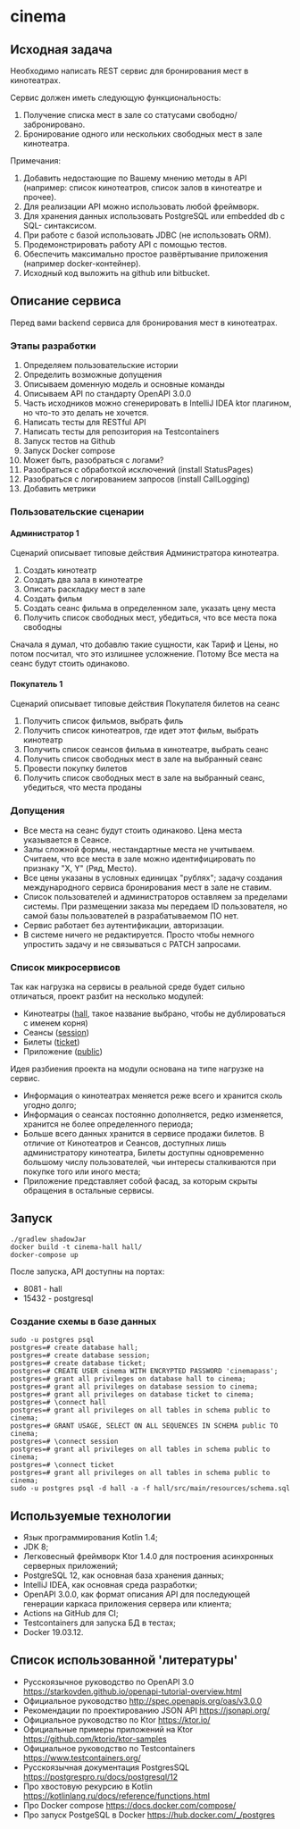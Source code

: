# cinema

## Исходная задача

Необходимо написать REST сервис для бронирования мест в кинотеатрах.

Сервис должен иметь следующую функциональность:
1. Получение списка мест в зале со статусами свободно/забронировано. 
2. Бронирование одного или нескольких свободных мест в зале кинотеатра.

Примечания: 
1. Добавить недостающие по Вашему мнению методы в API (например: список 
кинотеатров, список залов в кинотеатре и прочее). 
2. Для реализации API можно использовать любой фреймворк. 
3. Для хранения данных использовать PostgreSQL или embedded db c SQL-
синтаксисом. 
4. При работе с базой использовать JDBC (не использовать ORM). 
5. Продемонстрировать работу API с помощью тестов. 
6. Обеспечить максимально простое развёртывание приложения (например 
docker-контейнер). 
7. Исходный код выложить на github или bitbucket.

## Описание сервиса

Перед вами backend сервиса для бронирования мест в кинотеатрах.

### Этапы разработки

1. Определяем пользовательские истории
2. Определить возможные допущения
3. Описываем доменную модель и основные команды
4. Описываем API по стандарту OpenAPI 3.0.0
5. Часть исходников можно сгенерировать в IntelliJ IDEA ktor плагином, но что-то это делать не хочется.
6. Написать тесты для RESTful API
7. Написать тесты для репозитория на Testcontainers
8. Запуск тестов на Github
9. Запуск Docker compose
10. Может быть, разобраться с логами?
11. Разобраться с обработкой исключений (install StatusPages)
12. Разобраться с логированием запросов (install CallLogging)
13. Добавить метрики

### Пользовательские сценарии

#### Администратор 1

Сценарий описывает типовые действия Администратора кинотеатра.
1. Создать кинотеатр
2. Создать два зала в кинотеатре
3. Описать раскладку мест в зале
4. Создать фильм
5. Создать сеанс фильма в определенном зале, указать цену места
6. Получить список свободных мест, убедиться, что все места пока свободны

Сначала я думал, что добавлю такие сущности, как Тариф и Цены, но потом посчитал,
что это излишнее усложнение. Потому Все места на сеанс будут стоить одинаково.

#### Покупатель 1

Сценарий описывает типовые действия Покупателя билетов на сеанс

1. Получить список фильмов, выбрать филь
2. Получить список кинотеатров, где идет этот фильм, выбрать кинотеатр
3. Получить список сеансов фильма в кинотеатре, выбрать сеанс
4. Получить список свободных мест в зале на выбранный сеанс
5. Провести покупку билетов
6. Получить список свободных мест в зале на выбранный сеанс, убедиться, что места проданы

### Допущения

* Все места на сеанс будут стоить одинаково. Цена места указывается в Сеансе.
* Залы сложной формы, нестандартные места не учитываем. Считаем, что
все места в зале можно идентифицировать по признаку "X, Y" (Ряд, Место).
* Все цены указаны в условных единицах "рублях"; задачу создания
международного сервиса бронирования мест в зале не ставим.
* Список пользователей и администраторов оставляем за пределами системы.
При размещении заказа мы передаем ID пользователя, но самой базы пользователей
в разрабатываемом ПО нет.
* Сервис работает без аутентификации, авторизации.
* В системе ничего не редактируется. Просто чтобы немного упростить задачу
и не связываться с PATCH запросами.

### Список микросервисов

Так как нагрузка на сервисы в реальной среде будет сильно отличаться,
проект разбит на несколько модулей:
* Кинотеатры ([hall](/hall), такое название выбрано, чтобы не дублироваться с именем корня)
* Сеансы ([session](/session))
* Билеты ([ticket](/ticket))
* Приложение ([public](/public))

Идея разбиения проекта на модули основана на типе нагрузке на сервис.
* Информация о кинотеатрах меняется реже всего и хранится сколь угодно долго;
* Информация о сеансах постоянно дополняется, редко изменяется,
хранится не более определенного периода;
* Больше всего данных хранится в сервисе продажи билетов. В отличие от 
Кинотеатров и Сеансов, доступных лишь администратору
кинотеатра, Билеты доступны одновременно большому числу пользователей, 
чьи интересы сталкиваются при покупке того или иного места;
* Приложение представляет собой фасад, за которым скрыты обращения в 
остальные сервисы.

## Запуск

```
./gradlew shadowJar
docker build -t cinema-hall hall/
docker-compose up
```

После запуска, API доступны на портах:
* 8081 - hall
* 15432 - postgresql

### Создание схемы в базе данных

```
sudo -u postgres psql
postgres=# create database hall;
postgres=# create database session;
postgres=# create database ticket;
postgres=# CREATE USER cinema WITH ENCRYPTED PASSWORD 'cinemapass';
postgres=# grant all privileges on database hall to cinema;
postgres=# grant all privileges on database session to cinema;
postgres=# grant all privileges on database ticket to cinema;
postgres=# \connect hall
postgres=# grant all privileges on all tables in schema public to cinema;
postgres=# GRANT USAGE, SELECT ON ALL SEQUENCES IN SCHEMA public TO cinema;
postgres=# \connect session
postgres=# grant all privileges on all tables in schema public to cinema;
postgres=# \connect ticket
postgres=# grant all privileges on all tables in schema public to cinema;
sudo -u postgres psql -d hall -a -f hall/src/main/resources/schema.sql
```

## Используемые технологии

* Язык программирования Kotlin 1.4;
* JDK 8;
* Легковесный фреймворк Ktor 1.4.0 для построения асинхронных серверных приложений;
* PostgreSQL 12, как основная база хранения данных;
* IntelliJ IDEA, как основная среда разработки;
* OpenAPI 3.0.0, как формат описания API для последующей генерации 
каркаса приложения сервера или клиента;
* Actions на GitHub для CI;
* Testcontainers для запуска БД в тестах;
* Docker 19.03.12.

## Список использованной 'литературы'

* Русскоязычное руководство по OpenAPI 3.0
https://starkovden.github.io/openapi-tutorial-overview.html
* Официальное руководство http://spec.openapis.org/oas/v3.0.0
* Рекомендации по проектированию JSON API https://jsonapi.org/
* Официальное руководство по Ktor https://ktor.io/
* Официальные примеры приложений на Ktor https://github.com/ktorio/ktor-samples
* Официальное руководство по Testcontainers https://www.testcontainers.org/
* Русскоязычная документация PostgresSQL https://postgrespro.ru/docs/postgresql/12
* Про хвостовую рекурсию в Kotlin https://kotlinlang.ru/docs/reference/functions.html
* Про Docker compose https://docs.docker.com/compose/
* Про запуск PostgeSQL в Docker https://hub.docker.com/_/postgres